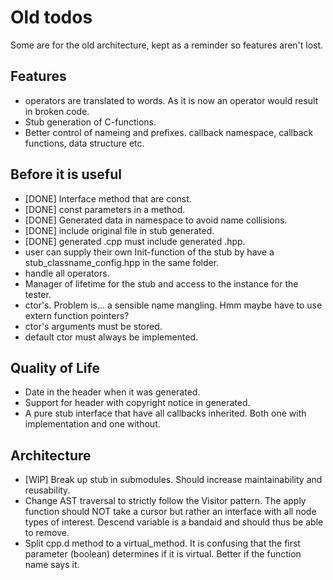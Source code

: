 
# Old todos
Some are for the old architecture, kept as a reminder so features aren't lost.

## Features
 - operators are translated to words. As it is now an operator would result in broken code.
 - Stub generation of C-functions.
 - Better control of nameing and prefixes. callback namespace, callback
   functions, data structure etc.

## Before it is useful
 - [DONE] Interface method that are const.
 - [DONE] const parameters in a method.
 - [DONE] Generated data in namespace to avoid name collisions.
 - [DONE] include original file in stub generated.
 - [DONE] generated .cpp must include generated .hpp.
 - user can supply their own Init-function of the stub by have a stub_classname_config.hpp in the same folder.
 - handle all operators.
 - Manager of lifetime for the stub and access to the instance for the tester.
 - ctor's. Problem is... a sensible name mangling.
   Hmm maybe have to use extern function pointers?
 - ctor's arguments must be stored.
 - default ctor must always be implemented.

## Quality of Life
 - Date in the header when it was generated.
 - Support for header with copyright notice in generated.
 - A pure stub interface that have all callbacks inherited. Both one with
   implementation and one without.

## Architecture
 - [WIP] Break up stub in submodules. Should increase maintainability and reusability.
 - Change AST traversal to strictly follow the Visitor pattern. The apply
   function should NOT take a cursor but rather an interface with all node
   types of interest. Descend variable is a bandaid and should thus be able to
   remove.
 - Split cpp.d method to a virtual\_method. It is confusing that the first
   parameter (boolean) determines if it is virtual. Better if the function name
   says it.
